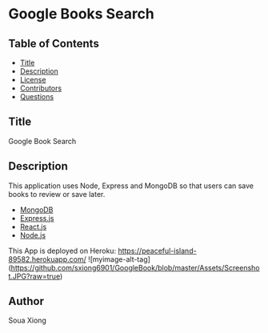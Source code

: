 # Google Books Search

  ## Table of Contents
  * [Title](#Title)
  * [Description](#Description)
  * [License](#license)
  * [Contributors](#Contributors)
  * [Questions](#Questions)

## Title
Google Book Search

## Description
This application uses Node, Express and MongoDB so that users can save books to review or save later.

- [MongoDB](mongodb.com)
- [Express.js](https://expressjs.com)
- [React.js](https://reactjs.org/)
- [Node.js](https://nodejs.org/en/)

This App is deployed on Heroku: https://peaceful-island-89582.herokuapp.com/
![myimage-alt-tag] (https://github.com/sxiong6901/GoogleBook/blob/master/Assets/Screenshot.JPG?raw=true)

## Author

Soua Xiong